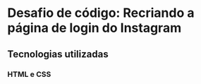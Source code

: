 # Desafio de código: Recriando a página de login do Instagram

## Tecnologias utilizadas
### HTML e CSS

